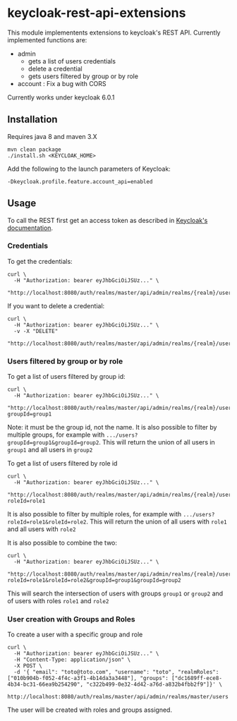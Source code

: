 # keycloak-rest-api-extensions

This module implementents extensions to keycloak's REST API. Currently implemented functions are:

* admin
  * gets a list of users credentials
  * delete a credential
  * gets users filtered by group or by role
* account : Fix a bug with CORS

Currently works under keycloak 6.0.1

## Installation

Requires java 8 and maven 3.X

```
mvn clean package
./install.sh <KEYCLOAK_HOME>
```

Add the following to the launch parameters of Keycloak:
```
-Dkeycloak.profile.feature.account_api=enabled
```

## Usage

To call the REST first get an access token as described in 
[Keycloak's documentation](https://www.keycloak.org/docs/latest/server_development/index.html#example-using-curl).

### Credentials

To get the credentials:
```
curl \
  -H "Authorization: bearer eyJhbGciOiJSUz..." \
  "http://localhost:8080/auth/realms/master/api/admin/realms/{realm}/users/{userid}/credentials"
```

If you want to delete a credential:
```
curl \
  -H "Authorization: bearer eyJhbGciOiJSUz..." \
  -v -X "DELETE"
  "http://localhost:8080/auth/realms/master/api/admin/realms/{realm}/users/{userid}/credentials/{credentialid}"
```

### Users filtered by group or by role

To get a list of users filtered by group id:
```
curl \
  -H "Authorization: bearer eyJhbGciOiJSUz..." \
  "http://localhost:8080/auth/realms/master/api/admin/realms/{realm}/users?groupId=group1
```

Note: it must be the group id, not the name. It is also possible to filter by multiple groups, for example with 
`.../users?groupId=group1&groupId=group2`. This will return the union of all users in `group1` and all users in `group2`


To get a list of users filtered by role id
```
curl \
  -H "Authorization: bearer eyJhbGciOiJSUz..." \
  "http://localhost:8080/auth/realms/master/api/admin/realms/{realm}/users?roleId=role1
```

It is also possible to filter by multiple roles, for example with `.../users?roleId=role1&roleId=role2`. 
This will return the union of all users with `role1` and all users with `role2`

It is also possible to combine the two: 
```
curl \
  -H "Authorization: bearer eyJhbGciOiJSUz..." \
  "http://localhost:8080/auth/realms/master/api/admin/realms/{realm}/users?roleId=role1&roleId=role2&groupId=group1&groupId=group2
```
This will search the intersection of users with groups `group1` or `group2` and of users with roles `role1` and `role2`

### User creation with Groups and Roles

To create a user with a specific group and role
```
curl \
  -H "Authorization: bearer eyJhbGciOiJSUz..." \
  -H "Content-Type: application/json" \
  -X POST \
  -d '{ "email": "toto@toto.com", "username": "toto", "realmRoles": ["010b904b-f052-4f4c-a3f1-4b14da3a3448"], "groups": ["dc1689ff-ece8-4b34-bc31-66ea9b254290", "c322b499-0e32-4d42-a76d-a832b4fbb2f9"]}' \
   http://localhost:8080/auth/realms/master/api/admin/realms/master/users
```

The user will be created with roles and groups assigned.
